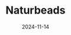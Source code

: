 ---  
layout: startup_page  
title: "Naturbeads"  
id: "naturbeads.com"  
permalink: "/naturbeadsnaturbeads.com11142024/"  
website: "https://www.naturbeads.com/"  
funding_round: "Series A"  
funding_amount: "£7.8M"  
investors: "Eos Advisory, Progress Tech Transfer, CDP Venture Capital, PI-NB, Paragon Capital Management"  
about: "Naturbeads develops and produces cellulose microsphere technology as a sustainable alternative to microplastics in various products. Their technology addresses the growing concern of microplastic pollution by offering a biodegradable and eco-friendly solution for numerous industries. The company aims to replace microplastics currently found in cosmetics, detergents, and other consumer goods."  
markets: "Biotechnology, Materials Science, Sustainability"  
hq: "Bath, England, United Kingdom"  
founded_year: "2018"  
linkedin: "https://uk.linkedin.com/company/naturbeads"  
twitter: ""  
instagram: ""  
facebook: ""  
crunchbase: "https://www.crunchbase.com/organization/naturbeads"  
pitchbook: "https://pitchbook.com/profiles/company/454462-84"  

date_display: "14-Nov-2024"  
date: "2024-11-14"

# SEO Optimization  
meta_title: "Naturbeads - Series A Funding (£7.8M)"  
meta_description: "Naturbeads, Naturbeads develops and produces cellulose microsphere technology as a sustainable alternative to microplastics in various products. Their technology ..."  
meta_keywords: "Naturbeads, Biotechnology, Materials Science, Sustainability, Series A funding"  
canonical_url: "https://startup.projectstartups.com/naturbeadsnaturbeads.com11142024/"  
---
